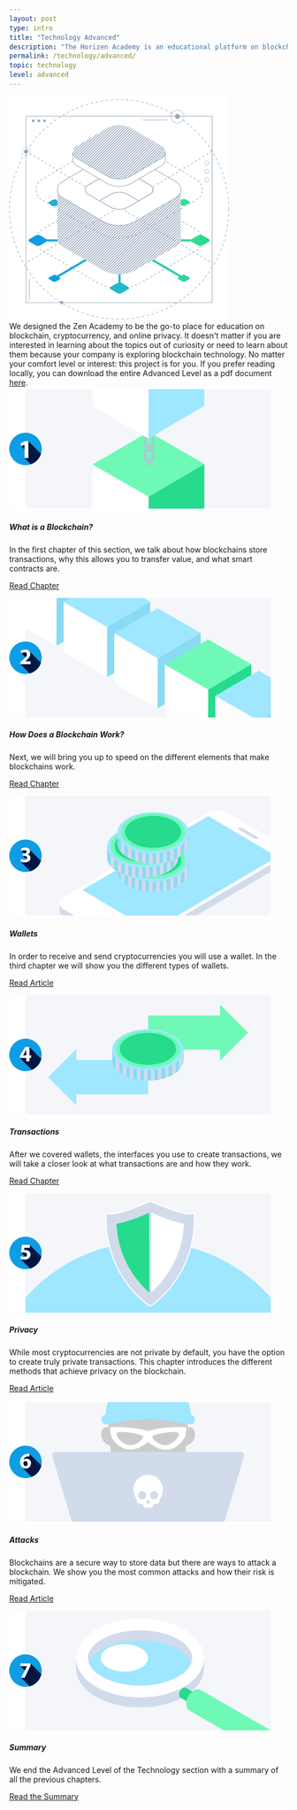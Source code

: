 ```yaml
---
layout: post
type: intro
title: "Technology Advanced"
description: "The Horizen Academy is an educational platform on blockchain technology, cryptocurrency, and privacy. Our blockchain technology content for advanced users includes: What a blockchain is, how it works, cryptocurrency wallets and more."
permalink: /technology/advanced/
topic: technology
level: advanced
---
```


<div class="row mb-3">
    <div class="col-md-3">
        <img src="/assets/img/icons/topics/technology-blueprint.svg" alt="Horizen technology blueprint" class="lead-icon"/>
    </div>
    <div class="col-md-9 lead">
        We designed the Zen Academy to be the go-to place for education on blockchain, cryptocurrency, and online privacy. It doesn't matter if you are interested in learning about the topics out of curiosity or need to learn about them because your company is exploring blockchain technology. No matter your comfort level or interest: this project is for you.
        If you prefer reading locally, you can download the entire Advanced Level as a pdf document <a href="{{site.url}}/assets/files/pdf_documents/Horizen-Academy-Tech-Advanced.pdf">here</a>.
    </div>
</div>


<div class="row mt-5">
    <div class="col-md-3">
        <a href="{{ site.baseurl }}{% post_url /technology/advanced/2021-01-01-what-is-a-blockchain %}">
            <img src="/assets/post_files/technology/advanced/intro/what_is_blockchain.svg" alt="What is a Blockchain" />
        </a>
    </div>
    <div class="col-md-9">
        <h5 class="intro-article-title">What is a Blockchain?</h5>
        <p class="mb-1">
            In the first chapter of this section, we talk about how blockchains store transactions, why this allows you to transfer value, and what smart contracts are.
        </p>
        <p class="mb-0">
            <a class="font-weight-bold" href="{{ site.baseurl }}{% post_url /technology/advanced/2021-01-01-what-is-a-blockchain %}">Read Chapter</a>
        </p>
    </div>
</div>

<div class="row mt-5">
    <div class="col-md-3">
        <a href="{{ site.baseurl }}{% post_url /technology/advanced/2021-02-01-how-does-a-blockchain-work %}">
            <img src="/assets/post_files/technology/advanced/intro/how_does_a_bc_work.svg" alt="How Does a Blockchain Work" />
        </a>
    </div>
    <div class="col-md-9">
        <h5 class="intro-article-title">How Does a Blockchain Work?</h5>
        <p class="mb-1">
            Next, we will bring you up to speed on the different elements that make blockchains work.
        </p>
        <p class="mb-0">
            <a class="font-weight-bold" href="{{ site.baseurl }}{% post_url /technology/advanced/2021-02-01-how-does-a-blockchain-work %}">Read Chapter</a>
        </p>
    </div>
</div>

<div class="row mt-5">
    <div class="col-md-3">
        <a href="{{ site.baseurl }}{% post_url /technology/advanced/2021-03-01-types-of-wallets %}">
            <img src="/assets/post_files/technology/advanced/intro/wallets.svg" alt="Wallets" />
        </a>
    </div>
    <div class="col-md-9">
        <h5 class="intro-article-title">Wallets</h5>
        <p class="mb-1">
            In order to receive and send cryptocurrencies you will use a wallet. In the third chapter we will show you the different types of wallets.
        </p>
        <p class="mb-0">
            <a class="font-weight-bold" href="{{ site.baseurl }}{% post_url /technology/advanced/2021-03-01-types-of-wallets %}">Read Article</a>
        </p>
    </div>
</div>

<div class="row mt-5">
    <div class="col-md-3">
        <a href="{{ site.baseurl }}{% post_url /technology/advanced/2021-04-01-transactions %}">
            <img src="/assets/post_files/technology/advanced/intro/transactions.svg" alt="Transactions" />
        </a>
    </div>
    <div class="col-md-9">
        <h5 class="intro-article-title">Transactions</h5>
        <p class="mb-1">
            After we covered wallets, the interfaces you use to create transactions, we will take a closer look at what transactions are and how they work.
        </p>
        <p class="mb-0">
            <a class="font-weight-bold" href="{{ site.baseurl }}{% post_url /technology/advanced/2021-04-01-transactions %}">Read Chapter</a>
        </p>
    </div>
</div>

<div class="row mt-5">
    <div class="col-md-3">
        <a href="{{ site.baseurl }}{% post_url /technology/advanced/2021-05-01-intro-to-privacy-on-the-blockchain %}">
            <img src="/assets/post_files/technology/advanced/intro/privacy.svg" alt="Privacy" />
        </a>
    </div>
    <div class="col-md-9">
        <h5 class="intro-article-title">Privacy</h5>
        <p class="mb-1">
            While most cryptocurrencies are not private by default, you have the option to create truly private transactions. This chapter introduces the different methods that achieve privacy on the blockchain.
        </p>
        <p class="mb-0">
            <a class="font-weight-bold" href="{{ site.baseurl }}{% post_url /technology/advanced/2021-05-01-intro-to-privacy-on-the-blockchain %}">Read Article</a>
        </p>
    </div>
</div>

<div class="row mt-5">
    <div class="col-md-3">
        <a href="{{ site.baseurl }}{% post_url /technology/advanced/2021-06-01-attacks-on-blockchain %}">
            <img src="/assets/post_files/technology/advanced/intro/attacks.svg" alt="Attacks" />
        </a>
    </div>
    <div class="col-md-9">
        <h5 class="intro-article-title">Attacks</h5>
        <p class="mb-1">
            Blockchains are a secure way to store data but there are ways to attack a blockchain. We show you the most common attacks and how their risk is mitigated.
        </p>
        <p class="mb-0">
            <a class="font-weight-bold" href="{{ site.baseurl }}{% post_url /technology/advanced/2021-06-01-attacks-on-blockchain %}">Read Article</a>
        </p>
    </div>
</div>

<div class="row mt-5">
    <div class="col-md-3">
        <a href="{{ site.baseurl }}{% post_url /technology/advanced/2021-07-01-summary-tech-advanced %}">
            <img src="/assets/post_files/technology/advanced/intro/summary.svg" alt="Summary" />
        </a>
    </div>
    <div class="col-md-9">
        <h5 class="intro-article-title">Summary</h5>
        <p class="mb-1">
            We end the Advanced Level of the Technology section with a summary of all the previous chapters.
        </p>
        <p class="mb-0">
            <a class="font-weight-bold" href="{{ site.baseurl }}{% post_url /technology/advanced/2021-07-01-summary-tech-advanced %}">Read the Summary</a>
        </p>
    </div>
</div>

